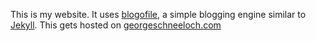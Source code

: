 This is my website. It uses [blogofile](http://blogofile.com), a simple blogging engine similar to [Jekyll](http://jekyllrb.com). This gets hosted on [georgeschneeloch.com](http://georgeschneeloch.com)
